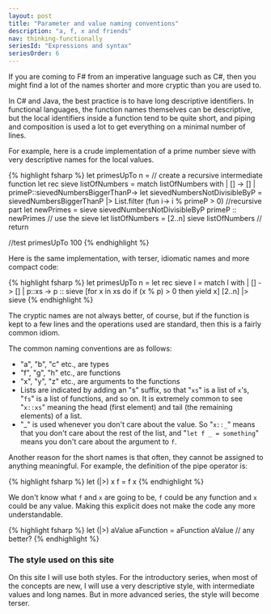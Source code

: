 ```yaml
---
layout: post
title: "Parameter and value naming conventions"
description: "a, f, x and friends"
nav: thinking-functionally
seriesId: "Expressions and syntax"
seriesOrder: 6
---
```


If you are coming to F# from an imperative language such as C#, then you might find a lot of the names shorter and more cryptic than you are used to.  

In C# and Java, the best practice is to have long descriptive identifiers.  In functional languages, the function names themselves can be descriptive, but the local identifiers inside a function tend to be quite short, and piping and composition is used a lot to get everything on a minimal number of lines.

For example, here is a crude implementation of a prime number sieve with very descriptive names for the local values.

{% highlight fsharp %}
let primesUpTo n = 
    // create a recursive intermediate function
    let rec sieve listOfNumbers  = 
        match listOfNumbers with 
        | [] -> []
        | primeP::sievedNumbersBiggerThanP-> 
            let sievedNumbersNotDivisibleByP = 
                sievedNumbersBiggerThanP
                |> List.filter (fun i-> i % primeP > 0)
            //recursive part
            let newPrimes = sieve sievedNumbersNotDivisibleByP
            primeP :: newPrimes
    // use the sieve
    let listOfNumbers = [2..n]
    sieve listOfNumbers     // return

//test
primesUpTo 100
{% endhighlight %}

Here is the same implementation, with terser, idiomatic names and more compact code:

{% highlight fsharp %}
let primesUpTo n = 
   let rec sieve l  = 
      match l with 
      | [] -> []
      | p::xs -> 
            p :: sieve [for x in xs do if (x % p) > 0 then yield x]
   [2..n] |> sieve 
{% endhighlight %}

The cryptic names are not always better, of course, but if the function is kept to a few lines and the operations used are standard, then this is a fairly common idiom.

The common naming conventions are as follows:

* "a", "b", "c" etc., are types
* "f", "g", "h" etc., are functions
* "x", "y", "z" etc., are arguments to the functions 
* Lists are indicated by adding an "s" suffix, so that "`xs`" is a list of `x`'s, "`fs`" is a list of functions, and so on.  It is extremely common to see "`x::xs`" meaning the head (first element) and tail (the remaining elements) of a list.
* "_" is used whenever you don't care about the value. So "`x::_`" means that you don't care about the rest of the list, and "`let f _ = something`" means you don't care about the argument to `f`.

Another reason for the short names is that often, they cannot be assigned to anything meaningful.  For example, the definition of the pipe operator is:

{% highlight fsharp %}
let (|>) x f = f x
{% endhighlight %}

We don't know what `f` and `x` are going to be, `f` could be any function and `x` could be any value. Making this explicit does not make the code any more understandable.

{% highlight fsharp %}
let (|>) aValue aFunction = aFunction aValue // any better?
{% endhighlight %}

### The style used on this site 

On this site I will use both styles.  For the introductory series, when most of the concepts are new, I will use a very descriptive style, with intermediate values and long names.  But in more advanced series, the style will become terser.
